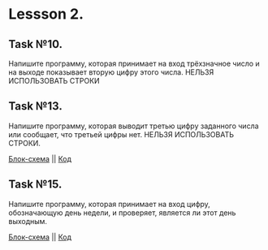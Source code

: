 # Lessson 2.

## Task №10.

Напишите программу, которая принимает на вход трёхзначное число 
и на выходе показывает вторую цифру этого числа.
НЕЛЬЗЯ ИСПОЛЬЗОВАТЬ СТРОКИ

## Task №13.

Напишите программу, которая выводит третью цифру заданного числа 
или сообщает, что третьей цифры нет.
НЕЛЬЗЯ ИСПОЛЬЗОВАТЬ СТРОКИ.

[Блок-схема](Less2.Task13/Task13.png) || [Код](Less2.Task13/Program.cs)

## Task №15.

Напишите программу, которая принимает на вход цифру, 
обозначающую день недели, и проверяет, является ли этот день выходным.

[Блок-схема](Less2.Task15/Task15.png) || [Код](Less2.Task15/Program.cs)

